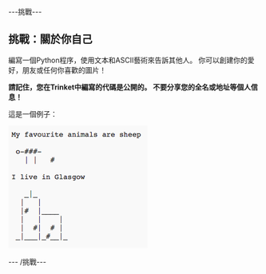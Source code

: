 \---挑戰\---

## 挑戰：關於你自己

編寫一個Python程序，使用文本和ASCII藝術來告訴其他人。 你可以創建你的愛好，朋友或任何你喜歡的圖片！

**請記住，您在Trinket中編寫的代碼是公開的。 不要分享您的全名或地址等個人信息！**

這是一個例子：

![截圖](images/me-about.png)

\--- /挑戰\---